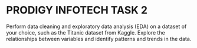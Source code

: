 # **PRODIGY INFOTECH TASK 2**

Perform data cleaning and exploratory data analysis (EDA) on a dataset of your choice, such as the Titanic dataset from Kaggle. Explore the relationships between variables and identify patterns and trends in the data.
